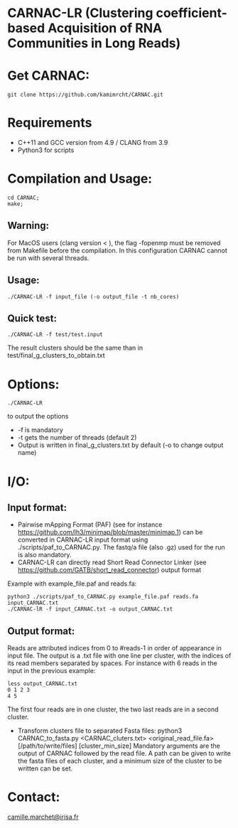 CARNAC-LR (Clustering coefficient-based Acquisition of RNA Communities in Long Reads)
====================================================================

# Get CARNAC:

	git clone https://github.com/kamimrcht/CARNAC.git

# Requirements
* C++11 and GCC version from 4.9 / CLANG from 3.9
* Python3 for scripts

# Compilation and Usage:

	cd CARNAC;
	make;

## Warning:

For MacOS users (clang version < ), the flag -fopenmp must be removed from Makefile before the compilation. In this configuration CARNAC cannot be run with several threads.



## Usage:


	./CARNAC-LR -f input_file (-o output_file -t nb_cores)


## Quick test:

	./CARNAC-LR -f test/test.input
The result clusters should be the same than in test/final_g_clusters_to_obtain.txt


# Options:

	./CARNAC-LR
to output the options
* -f is mandatory
* -t gets the number of threads (default 2)
* Output is written in final_g_clusters.txt by default (-o to change output name)
	
	
# I/O:

## Input format:
* Pairwise mApping Format (PAF) (see for instance https://github.com/lh3/minimap/blob/master/minimap.1) can be converted in CARNAC-LR input format using ./scripts/paf_to_CARNAC.py. The fastq/a file (also .gz) used for the run is also mandatory.
* CARNAC-LR can directly read Short Read Connector Linker (see https://github.com/GATB/short_read_connector) output format

Example with example_file.paf and reads.fa:

	python3 ./scripts/paf_to_CARNAC.py example_file.paf reads.fa input_CARNAC.txt
	./CARNAC-lR -f input_CARNAC.txt -o output_CARNAC.txt

## Output format:

Reads are attributed indices from 0 to #reads-1 in order of appearance in input file.
The output is a .txt file with one line per cluster, with the indices of its read members separated by spaces.
For instance with 6 reads in the input in the previous example:

	less output_CARNAC.txt
	0 1 2 3
	4 5

The first four reads are in one cluster, the two last reads are in a second cluster.

* Transform clusters file to separated Fasta files:
	python3 CARNAC_to_fasta.py <CARNAC_cluters.txt> <original_read_file.fa> [/path/to/write/files] [cluster_min_size]
Mandatory arguments are the output of CARNAC followed by the read file. A path can be given to write the fasta files of each cluster, and a minimum size of the cluster to be written can be set.


# Contact:

camille.marchet@irisa.fr
